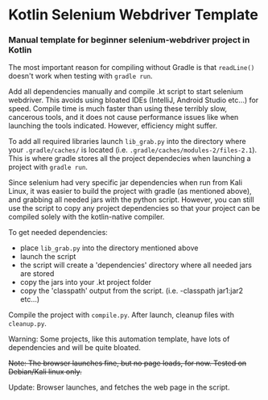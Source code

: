 # Kotlin Selenium Webdriver Template
### Manual template for beginner selenium-webdriver project in Kotlin

The most important reason for compiling without Gradle is that ```readLine()``` doesn't work when testing with ```gradle run```.

Add all dependencies manually and compile .kt script to start selenium webdriver. This avoids using bloated IDEs (IntelliJ, Android Studio etc...) for speed. Compile time is much faster than using these terribly slow, cancerous tools, and it does not cause performance issues like when launching the tools indicated. However, efficiency might suffer.

To add all required libraries launch ```lib_grab.py``` into the directory where your ```.gradle/caches/``` is located (i.e. ```.gradle/caches/modules-2/files-2.1```). This is where gradle stores all the project dependecies when launching a project with ```gradle run```.

Since selenium had very specific jar dependencies when run from Kali Linux, it was easier to build the project with gradle (as mentioned above), and grabbing all needed jars with the python script. However, you can still use the script to copy any project dependencies so that your project can be compiled solely with the kotlin-native compiler.

To get needed dependencies:

- place ```lib_grab.py``` into the directory mentioned above
- launch the script
- the script will create a 'dependencies' directory where all needed jars are stored
- copy the jars into your .kt project folder
- copy the 'classpath' output from the script. (i.e. -classpath jar1:jar2 etc...)

Compile the project with ```compile.py```. After launch, cleanup files with ```cleanup.py```.


Warning: Some projects, like this automation template, have lots of dependencies and will be quite bloated.

~~Note: The browser launches fine, but no page loads, for now. Tested on Debian/Kali linux only.~~

Update: Browser launches, and fetches the web page in the script.
